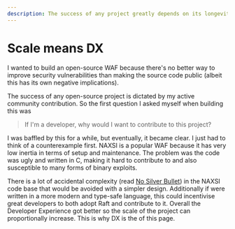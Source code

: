 ```yaml
---
description: The success of any project greatly depends on its longevity
---
```


# Scale means DX

I wanted to build an open-source WAF because there's no better way to improve security vulnerabilities than making the source code public (albeit this has its own negative implications).

The success of any open-source project is dictated by my active community contribution. So the first question I asked myself when building this was

> If I'm a developer, why would I want to contribute to this project?

I was baffled by this for a while, but eventually, it became clear. I just had to think of a counterexample first. NAXSI is a popular WAF because it has very low inertia in terms of setup and maintenance. The problem was the code was ugly and written in C, making it hard to contribute to and also susceptible to many forms of binary exploits.&#x20;

There is a lot of accidental complexity (read [No Silver Bullet](https://en.wikipedia.org/wiki/No\_Silver\_Bullet)) in the NAXSI code base that would be avoided with a simpler design. Additionally if were written in a more modern and type-safe language, this could incentivise great developers to both adopt Raft and contribute to it. Overall the Developer Experience got better so the scale of the project can proportionally increase. This is why DX is the of this page.
